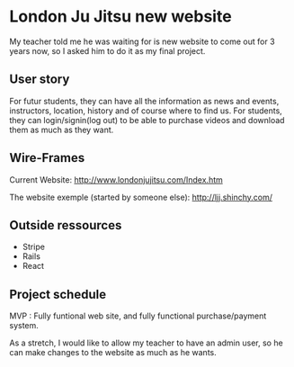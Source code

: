 # London Ju Jitsu new website
My teacher told me he was waiting for is new website to come out for 3 years now, so I asked him to do it as my final project.

## User story
For futur students, they can have all the information as news and events, instructors, location, history and of course where to find us. For students, they can login/signin(log out) to be able to purchase videos and download them as much as they want.

## Wire-Frames
Current Website: http://www.londonjujitsu.com/Index.htm

The website exemple (started by someone else): http://ljj.shinchy.com/

## Outside ressources
- Stripe
- Rails
- React

## Project schedule
MVP : Fully funtional web site, and fully functional purchase/payment system.

As a stretch, I would like to allow my teacher to have an admin user, so he can make changes to the website as much as he wants.
